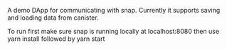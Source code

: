 A demo DApp for communicating with snap. Currently it supports saving and
loading data from canister.

To run first make sure snap is running locally at localhost:8080 then
use yarn install followed by yarn start

